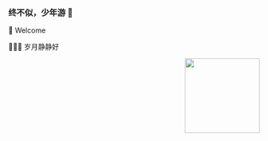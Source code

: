 ### 终不似，少年游 👋
🎉 Welcome

<!--
**wupj1993/wupj1993** is a ✨ _special_ ✨ repository because its `README.md` (this file) appears on your GitHub profile.

Here are some ideas to get you started:

- 🔭 I’m currently working on ...
- 🌱 I’m currently learning ...
- 👯 I’m looking to collaborate on ...
- 🤔 I’m looking for help with ...
- 💬 Ask me about ...
- 📫 How to reach me: ...
- 😄 Pronouns: ...
- ⚡ Fun fact: ...
-->
👨🏻‍💻 岁月静静好


<img src="https://cdn.jsdelivr.net/gh/sy-records/staticfile@master/images/202007/huaji.gif" align="right" height="150">


